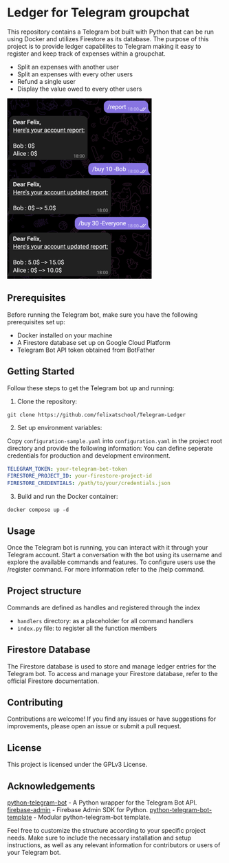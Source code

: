 # Ledger for Telegram groupchat

This repository contains a Telegram bot built with Python that can be run using Docker and utilizes Firestore as its database.
The purpose of this project is to provide ledger capabilites to Telegram making it easy to register and keep track of expenses within a groupchat.

- Split an expenses with another user
- Split an expenses with every other users
- Refund a single user
- Display the value owed to every other users

![Ledgerbot](/assets/ledgerbot.png?raw=true "Ledgerbot")

## Prerequisites

Before running the Telegram bot, make sure you have the following prerequisites set up:

- Docker installed on your machine
- A Firestore database set up on Google Cloud Platform
- Telegram Bot API token obtained from BotFather

## Getting Started

Follow these steps to get the Telegram bot up and running:

1. Clone the repository:

```shell
git clone https://github.com/felixatschool/Telegram-Ledger
```

2. Set up environment variables:
 
Copy `configuration-sample.yaml` into `configuration.yaml` in the project root directory and provide the following information:
You can define seperate credentials for production and development environment.

```yaml
TELEGRAM_TOKEN: your-telegram-bot-token
FIRESTORE_PROJECT_ID: your-firestore-project-id
FIRESTORE_CREDENTIALS: /path/to/your/credentials.json
```
3. Build and run the Docker container:

```shell
docker compose up -d
```
## Usage

Once the Telegram bot is running, you can interact with it through your Telegram account. Start a conversation with the bot using its username and explore the available commands and features. To configure users use the /register command. For more information refer to the /help command.

## Project structure
Commands are defined as handles and registered through the index
- `handlers` directory: as a placeholder for all command handlers  
- `index.py` file: to register all the function members

## Firestore Database

The Firestore database is used to store and manage ledger entries for the Telegram bot. To access and manage your Firestore database, refer to the official Firestore documentation.

## Contributing

Contributions are welcome! If you find any issues or have suggestions for improvements, please open an issue or submit a pull request.

## License

This project is licensed under the GPLv3 License.

## Acknowledgements

[python-telegram-bot](https://github.com/python-telegram-bot/python-telegram-bot) - A Python wrapper for the Telegram Bot API.
[firebase-admin](https://github.com/firebase/firebase-admin-python) - Firebase Admin SDK for Python.
[python-telegram-bot-template](https://github.com/jansenicus/python-telegram-bot-template) - Modular python-telegram-bot template.

Feel free to customize the structure according to your specific project needs. Make sure to include the necessary installation and setup instructions, as well as any relevant information for contributors or users of your Telegram bot.
